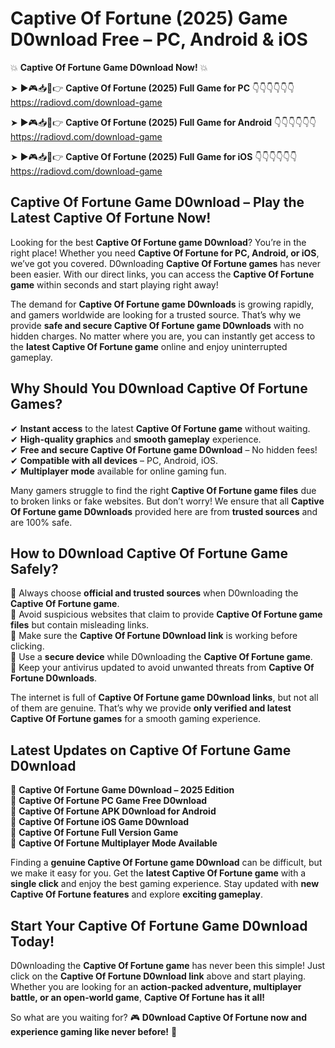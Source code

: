 # Captive Of Fortune (2025) Game D0wnload Free – PC, Android & iOS

💥 **Captive Of Fortune Game D0wnload Now!** 💥  

➤ ►🎮📥📱👉 **Captive Of Fortune (2025) Full Game for PC** 👇👇👇👇👇👇  
https://radiovd.com/download-game  

➤ ►🎮📥📱👉 **Captive Of Fortune (2025) Full Game for Android** 👇👇👇👇👇👇  
https://radiovd.com/download-game  

➤ ►🎮📥📱👉 **Captive Of Fortune (2025) Full Game for iOS** 👇👇👇👇👇👇  
https://radiovd.com/download-game  

## Captive Of Fortune Game D0wnload – Play the Latest Captive Of Fortune Now!

Looking for the best **Captive Of Fortune game D0wnload**? You’re in the right place! Whether you need **Captive Of Fortune for PC, Android, or iOS**, we’ve got you covered. D0wnloading **Captive Of Fortune games** has never been easier. With our direct links, you can access the **Captive Of Fortune game** within seconds and start playing right away!  

The demand for **Captive Of Fortune game D0wnloads** is growing rapidly, and gamers worldwide are looking for a trusted source. That’s why we provide **safe and secure Captive Of Fortune game D0wnloads** with no hidden charges. No matter where you are, you can instantly get access to the **latest Captive Of Fortune game** online and enjoy uninterrupted gameplay.  

## **Why Should You D0wnload Captive Of Fortune Games?**  

✔ **Instant access** to the latest **Captive Of Fortune game** without waiting.  
✔ **High-quality graphics** and **smooth gameplay** experience.  
✔ **Free and secure Captive Of Fortune game D0wnload** – No hidden fees!  
✔ **Compatible with all devices** – PC, Android, iOS.  
✔ **Multiplayer mode** available for online gaming fun.  

Many gamers struggle to find the right **Captive Of Fortune game files** due to broken links or fake websites. But don’t worry! We ensure that all **Captive Of Fortune game D0wnloads** provided here are from **trusted sources** and are 100% safe.  

## **How to D0wnload Captive Of Fortune Game Safely?**  

📌 Always choose **official and trusted sources** when D0wnloading the **Captive Of Fortune game**.  
📌 Avoid suspicious websites that claim to provide **Captive Of Fortune game files** but contain misleading links.  
📌 Make sure the **Captive Of Fortune D0wnload link** is working before clicking.  
📌 Use a **secure device** while D0wnloading the **Captive Of Fortune game**.  
📌 Keep your antivirus updated to avoid unwanted threats from **Captive Of Fortune D0wnloads**.  

The internet is full of **Captive Of Fortune game D0wnload links**, but not all of them are genuine. That’s why we provide **only verified and latest Captive Of Fortune games** for a smooth gaming experience.  

## **Latest Updates on Captive Of Fortune Game D0wnload**  

🔹 **Captive Of Fortune Game D0wnload – 2025 Edition**  
🔹 **Captive Of Fortune PC Game Free D0wnload**  
🔹 **Captive Of Fortune APK D0wnload for Android**  
🔹 **Captive Of Fortune iOS Game D0wnload**  
🔹 **Captive Of Fortune Full Version Game**  
🔹 **Captive Of Fortune Multiplayer Mode Available**  

Finding a **genuine Captive Of Fortune game D0wnload** can be difficult, but we make it easy for you. Get the **latest Captive Of Fortune game** with a **single click** and enjoy the best gaming experience. Stay updated with **new Captive Of Fortune features** and explore **exciting gameplay**.  

## **Start Your Captive Of Fortune Game D0wnload Today!**  

D0wnloading the **Captive Of Fortune game** has never been this simple! Just click on the **Captive Of Fortune D0wnload link** above and start playing. Whether you are looking for an **action-packed adventure, multiplayer battle, or an open-world game**, **Captive Of Fortune has it all!**  

So what are you waiting for? 🎮 **D0wnload Captive Of Fortune now and experience gaming like never before!** 🚀  